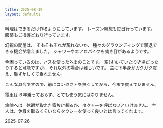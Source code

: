 ```yaml
---
title: 2025-08-19
layout: default1
---
```

料理はできるだけ作るようにしています。
レーズン瞑想も毎日行っています。
服薬もご指導どおり行っています。

幻視の問題は、
そもそもそれが現れないか、
種々のグラウンディングで撃退できる機会が増えました。
シャワーやエアロバイクも効き目があるようです。

今困っているのは、バスを使った外出のことです。
空(す)いていたり近場だったりすると可能ですが、
それ以外の場合は難しいです。
主に下半身がガクガク震え、恥ずかしくて乗れません。

こんな具合ですので、前にコンタクトを無くしてから、今まで買えていません。

電車は 6 年乗っておらず、とても使う気にはなりません。

病院へは、休暇が取れた家族に頼るか、タクシーを呼ばないといけません。
主人は、休暇を取るくらいならタクシーを使って良いとは言ってくれます。

2025-07-26
